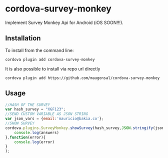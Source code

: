 # cordova-survey-monkey
Implement Survey Monkey Api for Android (iOS SOON!!!).

## Installation


To install from the command line:

```
cordova plugin add cordova-survey-monkey
```

It is also possible to install via repo url directly 

```
cordova plugin add https://github.com/maugonsal/cordova-survey-monkey
```

## Usage

```javascript
//HASH OF THE SURVEY
var hash_survey = "XGF123";
//SEND CUSTOM VARIABLE AS JSON STRING
var json_vars = {email:'mauricio@bakia.co'};
//SHOW SURVEY
cordova.plugins.SurveyMonkey.showSurvey(hash_survey,JSON.stringify(json_vars),function(answers){
    console.log(answers)
},function(error){
    console.log(error)
}
);
```